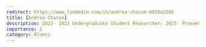 ```yaml
---
redirect: https://www.linkedin.com/in/andrea-chacon-8028a3205
title: [Andrea Chacon]
description: 2022- 2023 Undergraduate Student Researcher; 2023- Present Master's pragram at University of Florida
importance: 2
category: Alumni
---
```


